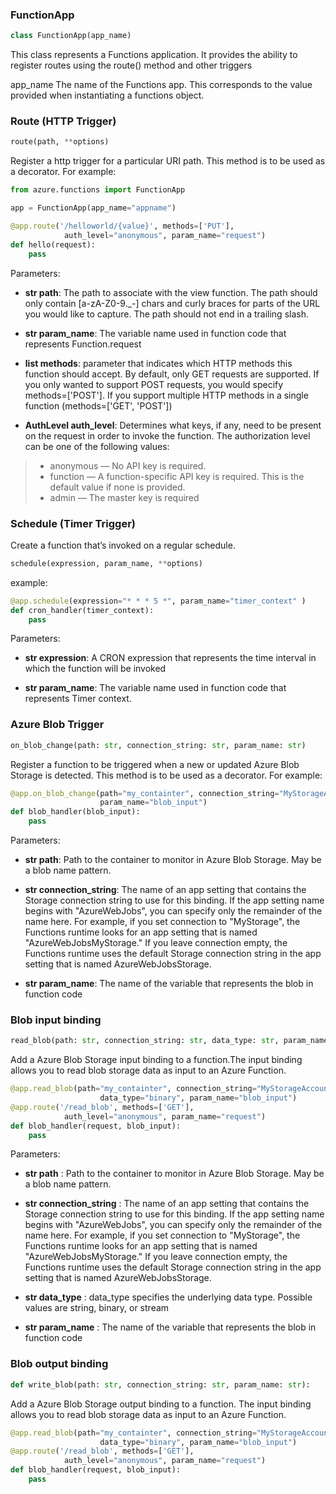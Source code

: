### FunctionApp
```python
class FunctionApp(app_name)
```

This class represents a Functions application. It provides the ability to register routes using the route() method and other triggers

app_name The name of the Functions app. This corresponds to the value provided when instantiating a functions object.

### Route (HTTP Trigger)

```python
route(path, **options)
```

Register a http trigger for a particular URI path. This method is to be used as a decorator. For example:

```python
from azure.functions import FunctionApp

app = FunctionApp(app_name="appname")

@app.route('/helloworld/{value}', methods=['PUT'],
            auth_level="anonymous", param_name="request")
def hello(request):
    pass
```

Parameters:

* __str path__: The path to associate with the view function. The path should only contain [a-zA-Z0-9._-] chars and curly braces for parts of the URL you would like to capture. The path should not end in a trailing slash.

* __str param_name__: The variable name used in function code that represents Function.request

* __list methods__: parameter that indicates which HTTP methods this function should accept. By default, only GET requests are supported. If you only wanted to support POST requests, you would specify methods=['POST']. If you support multiple HTTP methods in a single function (methods=['GET', 'POST'])

* __AuthLevel auth_level__: Determines what keys, if any, need to be present on the request in order to invoke the function. The authorization level can be one of the following values:

>* anonymous — No API key is required.
>* function — A function-specific API key is required. This is the default value if none is provided.
>* admin — The master key is required


### Schedule (Timer Trigger)

Create a function that’s invoked on a regular schedule.

```python
schedule(expression, param_name, **options)
```
example:

```python
@app.schedule(expression="* * * 5 *", param_name="timer_context" )
def cron_handler(timer_context):
    pass
```

Parameters: 
* __str expression__: A CRON expression that represents the time interval in which the function will be invoked

* __str param_name__: The variable name used in function code that represents Timer context.

### Azure Blob Trigger

```python
on_blob_change(path: str, connection_string: str, param_name: str)
```

Register a function to be triggered when a new or updated Azure Blob Storage is detected. This method is to be used as a decorator. For example:

```python
@app.on_blob_change(path="my_containter", connection_string="MyStorageAccount", 
                    param_name="blob_input")
def blob_handler(blob_input):
    pass
 ```
 
Parameters:

* __str path__: Path to the container to monitor in Azure Blob Storage. May be a blob name pattern.

* __str connection_string__: The name of an app setting that contains the Storage connection string to use for this binding. If the app setting name begins with "AzureWebJobs", you can specify only the remainder of the name here. For example, if you set connection to "MyStorage", the Functions runtime looks for an app setting that is named "AzureWebJobsMyStorage." If you leave connection empty, the Functions runtime uses the default Storage connection string in the app setting that is named AzureWebJobsStorage.

* __str param_name__: The name of the variable that represents the blob in function code

### Blob input binding 

```python
read_blob(path: str, connection_string: str, data_type: str, param_name: str)
```

Add a Azure Blob Storage input binding to a function.The input binding allows you to read blob storage data as input to an Azure Function.

```python
@app.read_blob(path="my_containter", connection_string="MyStorageAccount", 
                    data_type="binary", param_name="blob_input")
@app.route('/read_blob', methods=['GET'],
            auth_level="anonymous", param_name="request")
def blob_handler(request, blob_input):
    pass
```

Parameters:

* __str path__ : Path to the container to monitor in Azure Blob Storage. May be a blob name pattern.

* __str connection_string__ : The name of an app setting that contains the Storage connection string to use for this binding. If the app setting name begins with "AzureWebJobs", you can specify only the remainder of the name here. For example, if you set connection to "MyStorage", the Functions runtime looks for an app setting that is named "AzureWebJobsMyStorage." If you leave connection empty, the Functions runtime uses the default Storage connection string in the app setting that is named AzureWebJobsStorage.

* __str data_type__ : data_type specifies the underlying data type. Possible values are string, binary, or stream

* __str param_name__ : The name of the variable that represents the blob in function code

### Blob output binding

```python
def write_blob(path: str, connection_string: str, param_name: str):
```

Add a Azure Blob Storage output binding to a function. The input binding allows you to read blob storage data as input to an Azure Function.

```python
@app.read_blob(path="my_containter", connection_string="MyStorageAccount", 
                    data_type="binary", param_name="blob_input")
@app.route('/read_blob', methods=['GET'],
            auth_level="anonymous", param_name="request")
def blob_handler(request, blob_input):
    pass
```